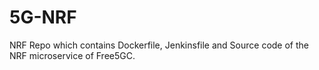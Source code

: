 # 5G-NRF
NRF Repo which contains Dockerfile, Jenkinsfile and Source code of the NRF microservice of Free5GC.
